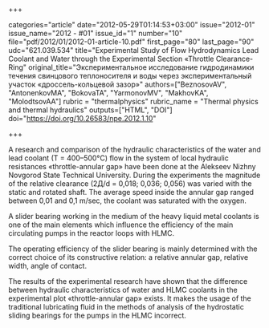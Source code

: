 +++

categories="article"
date="2012-05-29T01:14:53+03:00"
issue="2012-01"
issue_name="2012 - #01"
issue_id="1"
number="10"
file="pdf/2012/01/2012-01-article-10.pdf"
first_page="80"
last_page="90"
udc="621.039.534"
title="Experimental Study of Flow Hydrodynamics Lead Coolant and Water through the Experimental Section «Throttle Clearance-Ring"
original_title="Экспериментальное исследование гидродинамики течения свинцового теплоносителя и воды через экспериментальный участок «дроссель-кольцевой зазор»"
authors=["BeznosovAV", "AntonenkovMA", "BokovaTA", "YarmonovMV", "MakhovKA", "MolodtsovAA"]
rubric = "thermalphysics"
rubric_name = "Thermal physics and thermal hydraulics"
outputs=["HTML", "DOI"]
doi="https://doi.org/10.26583/npe.2012.1.10"

+++

A research and comparison of the hydraulic characteristics of the water and lead coolant (T = 400–500°С) flow in the system of local hydraulic resistances «throttle-annular gap» have been done at the Alekseev Nizhny Novgorod State Technical University. During the experiments the magnitude of the relative clearance (2Д/d = 0,018; 0,036; 0,056) was varied with the static and rotated shaft. The average speed inside the annular gap ranged between 0,01 and 0,1 m/sec, the coolant was saturated with the oxygen.

A slider bearing working in the medium of the heavy liquid metal coolants is one of the main elements which influence the efficiency of the main circulating pumps in the reactor loops with HLMC.

The operating efficiency of the slider bearing is mainly determined with the correct choice of its constructive relation: a relative annular gap, relative width, angle of contact.

The results of the experimental research have shown that the difference between hydraulic characteristics of water and HLMC coolants in the experimental plot «throttle-annular gap» exists. It makes the usage of the traditional lubricating fluid in the methods of analysis of the hydrostatic sliding bearings for the pumps in the HLMC incorrect.
